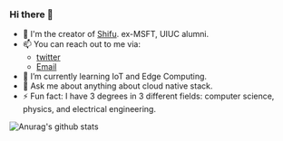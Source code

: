 ### Hi there 👋

- 🔭 I'm the creator of [Shifu](https://github.com/edgenesis/shifu). ex-MSFT, UIUC alumni.
- 📫 You can reach out to me via:
  - [twitter](https://twitter.com/YongliChen)
  - [Email](yonglichen@edgenesis.com)
- 🌱 I’m currently learning IoT and Edge Computing.
- 💬 Ask me about anything about cloud native stack.
- ⚡ Fun fact: I have 3 degrees in 3 different fields: computer science, physics, and electrical engineering.

![Anurag's github stats](https://github-readme-stats.vercel.app/api?username=saiyan86)
